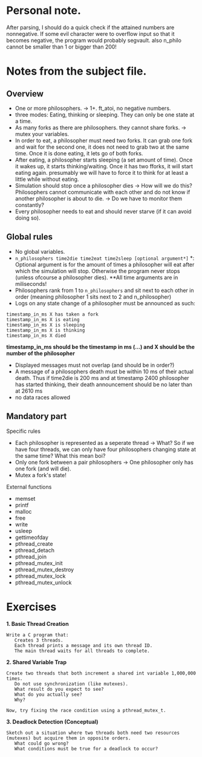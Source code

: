 # Personal note.
After parsing, I should do a quick check if the attained numbers are nonnegative. If some evil character were to overflow input so that it becomes negative, the program would probably segvault.
also n_philo cannot be smaller than 1 or bigger than 200!

# Notes from the subject file.
## Overview
- One or more philosophers. -> 1+. ft_atoi, no negative numbers.
- three modes: Eating, thinking or sleeping. They can only be one state at a time.
- As many forks as there are philosophers. they cannot share forks. -> mutex your variables.
- In order to eat, a philosopher must need two forks. It can grab one fork and wait for the second one, it does not need to grab two at the same time. Once it is done eating, it lets go of both forks.
- After eating, a philosopher starts sleeping (a set amount of time). Once it wakes up, it starts thinking/waiting. Once it has two fforks, it will start eating again. presumably we will have to force it to think for at least a little while without eating.
- Simulation should stop once a philosopher dies -> How will we do this? Philosophers cannot communicate with each other and do not know if another philosopher is about to die. -> Do we have to monitor them constantly?
- Every philosopher needs to eat and should never starve (if it can avoid doing so).
## Global rules
- No global variables.
- `n_philosophers time2die time2eat time2sleep [optional argument*]`
    *: Optional argument is for the amount of times a philosopher will eat after which the simulation will stop. Otherwise the program never stops (unless ofcourse a philosopher dies).
    **All time arguments are in miliseconds!
- Philosophers rank from 1 to `n_philosophers` and sit next to each other in order (meaning philosopher 1 sits next to 2 and n_philosopher)
- Logs on any state change of a philosopher must be announced as such:
```
timestamp_in_ms X has taken a fork
timestamp_in_ms X is eating
timestamp_in_ms X is sleeping
timestamp_in_ms X is thinking
timestamp_in_ms X died
```
**timestamp_in_ms should be the timestamp in ms (...) and X should be the number of the philosopher**

- Displayed messages must not overlap (and should be in order?)
- A message of a philosophers death must be within 10 ms of their actual death.
    Thus if time2die is 200 ms and at timestamp 2400 philosopher has started thinking, their death announcement should be no later than at 2610 ms
- no data races allowed
## Mandatory part
Specific rules

- Each philosopher is represented as a seperate thread -> What? So if we have four threads, we can only have four philosophers changing state at the same time? What this mean boi?
- Only one fork between a pair philosophers -> One philosopher only has one fork (and will die). 
- Mutex a fork's state!

External functions

- memset
- printf
- malloc
- free
- write
- usleep
- gettimeofday
- pthread_create
- pthread_detach
- pthread_join
- pthread_mutex_init
- pthread_mutex_destroy
- pthread_mutex_lock
- pthread_mutex_unlock

# Exercises

**1. Basic Thread Creation**
```
Write a C program that:
   Creates 3 threads.
   Each thread prints a message and its own thread ID.
   The main thread waits for all threads to complete.
```
**2. Shared Variable Trap**
```
Create two threads that both increment a shared int variable 1,000,000 times.
   Do not use synchronization (like mutexes).
   What result do you expect to see?
   What do you actually see?
   Why?

Now, try fixing the race condition using a pthread_mutex_t.
```
**3. Deadlock Detection (Conceptual)**
```
Sketch out a situation where two threads both need two resources (mutexes) but acquire them in opposite orders.
   What could go wrong?
   What conditions must be true for a deadlock to occur?
```
